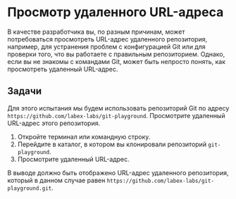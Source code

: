 # Просмотр удаленного URL-адреса

В качестве разработчика вы, по разным причинам, может потребоваться просмотреть URL-адрес удаленного репозитория, например, для устранения проблем с конфигурацией Git или для проверки того, что вы работаете с правильным репозиторием. Однако, если вы не знакомы с командами Git, может быть непросто понять, как просмотреть удаленный URL-адрес.

## Задачи

Для этого испытания мы будем использовать репозиторий Git по адресу `https://github.com/labex-labs/git-playground`. Просмотрите удаленный URL-адрес этого репозитория.

1. Откройте терминал или командную строку.
2. Перейдите в каталог, в котором вы клонировали репозиторий `git-playground`.
3. Просмотрите удаленный URL-адрес.

В выводе должно быть отображено URL-адрес удаленного репозитория, который в данном случае равен `https://github.com/labex-labs/git-playground.git`.
